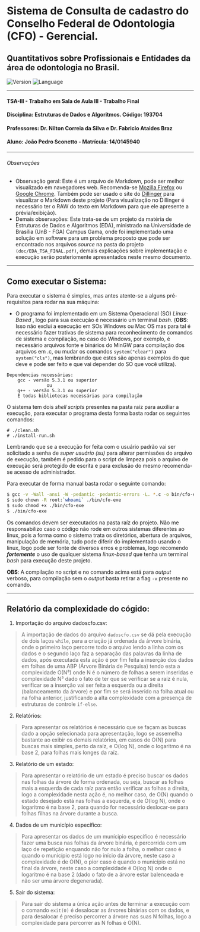 # Sistema de Consulta de cadastro do Conselho Federal de Odontologia (CFO) - Gerencial.
## Quantitativos sobre Profissionais e Entidades da área de odontologia no Brasil.


![Version](https://img.shields.io/badge/version-1.0-brightgreen.svg?style=flat-square)
![Language](https://img.shields.io/badge/language-C-blue.svg?style=flat-square)
***
#### TSA-III - Trabalho em Sala de Aula III - Trabalho Final
#### Disciplina: Estruturas de Dados e Algoritmos. Código: 193704
#### Professores: Dr. Nilton Correia da Silva e Dr. Fabricio Ataides Braz
#### Aluno: João Pedro Sconetto - Matrícula: 14/0145940
***
###### Observações
- Observação geral: Este é um arquivo de Markdown, pode ser melhor visualizado em navegadores web. Recomenda-se [Mozilla Firefox][firefox] ou [Google Chrome][chrome]. Também pode ser usado o site do [Dillinger] para visualizar o Markdown deste projeto (Para visualização no Dillinger é necessário ter o RAW do texto em Markdown para que ele apresente a prévia/exibição).
- Demais observações: Este trata-se de um projeto da matéria de Estruturas de Dados e Algoritmos (EDA), ministrado na Universidade de Brasília (UnB - FGA) Campus Gama, onde foi implementado uma solução em software para um problema proposto que pode ser encontrado nos arquivos _source_ na pasta do projeto `(doc/EDA_TSA_FINAL.pdf)`, demais explicações sobre implementação e execução serão posteriomente apresentados neste mesmo documento.

***
## Como executar o Sistema:
Para executar o sistema é simples, mas antes atente-se a alguns pré-requisitos para rodar na sua máquina:
+ O programa foi implementado em um Sistema Operacional (SO) _Linux-Based_ , logo para sua execução é necessário um terminal *bash*. (**OBS**: Isso não exclui a execução em SOs Windows ou Mac OS mas para tal é necessário fazer trativas de sistema para reconhecimento de comandos de sistema e compilação, no caso do Windows, por exemplo, é necessário arquivos fonte e binários do MinGW para compilação dos arquivos em .c, ou mudar os comandos `system("clear")` para `system("cls")`, mas lembrando que estes são apenas exemplos do que deve e pode ser feito e que vai depender do SO que você utiliza).
```
Dependencias necessárias:
    gcc - versão 5.3.1 ou superior
               ou
    g++ - versão 5.3.1 ou superior
    E todas bibliotecas necessárias para compilação
```
O sistema tem dois *shell scripts* presentes na pasta raíz para auxiliar a execução, para executar o programa desta forma basta rodar os seguintes comandos:
```
# ./clean.sh
# ./install-run.sh
```
Lembrando que se a execução for feita com o usuário padrão vai ser solicitado a senha de *super usuário (su)* para alterar permissões do arquivo de execução, também é pedido para o script de limpeza pois o arquivo de execução será protegido de escrita e para exclusão do mesmo recomenda-se acesso de administrador.

Para executar de forma manual basta rodar o seguinte comando:
```sh
$ gcc -v -Wall -ansi -W -pedantic -pedantic-errors -L. *.c -o bin/cfo-exe
$ sudo chown -R root:`whoami` ./bin/cfo-exe
$ sudo chmod +x ./bin/cfo-exe
$ ./bin/cfo-exe
```
Os comandos devem ser executados na pasta raíz do projeto.
Não me responsabilizo caso o código não rode em outros sistemas diferentes ao linux, pois a forma como o sistema trata os diretórios, abertura de arquivos, manipulação de memória, tudo pode diferir do implementado usando o linux, logo pode ser fonte de diversos erros e problemas, logo recomendo **_fortemente_** o uso de qualquer sistema *linux-based* que tenha um terminal *bash* para execução deste projeto.

**OBS**: A compilação no script e no comando acima está para *output* verboso, para compilação sem o *output* basta retirar a flag `-v` presente no comando.
***
## Relatório da complexidade do cógido:
1. Importação do arquivo dadoscfo.csv:
> A importação de dados do arquivo `dadoscfo.csv` se dá pela execução de dois laços `while`, para a criação já ordenada da árvore binária, onde o primeiro laço percorre todo o arquivo lendo a linha com os dados e o segundo laço faz a separação das palavras da linha de dados, após executada esta ação é por fim feita a inserção dos dados em folhas de uma ABP (Árvore Binária de Pesquisa) tendo esta a complexidade O(N³) onde N é o número de folhas a serem inseridas e complexidade N³ dado o fato de ter que se verificar se a raíz é nula, verificar se a inserção vai ser feita a esquerda ou a direita (balanceamento da árvore) e por fim se será inserido na folha atual ou na folha anterior, justificando a alta complexidade com a presença de estruturas de controle `if-else`.

2. Relatórios:
> Para apresentar os relatórios é necessário que se façam as buscas dado a opção selecionada para apresentação, logo se assemelha bastante ao exibir os demais relatórios, em casos de O(N) para buscas mais simples, perto da raíz, e O(log N), onde o logaritmo é na base 2, para folhas mais longes da raíz.

3. Relatório de um estado:
> Para apresentar o relatório de um estado é preciso buscar os dados nas folhas da árvore de forma ordenada, ou seja, buscar as folhas mais a esquerda de cada raíz para então verificar as folhas a direita, logo a complexidade nesta ação é, no melhor caso, de O(N) quando o estado desejado está nas folhas a esquerda, e de O(log N), onde o logaritmo é na base 2, para quando for necessário deslocar-se para folhas filhas na árvore durante a busca.

4. Dados de um município específico:
> Para apresentar os dados de um munícipio específico é necessário fazer uma busca nas folhas da árvore binária, é percorrida com um laço de repetição enquando não for nulo a folha, o melhor caso é quando o município está logo no início da árvore, neste caso a complexidade é de O(N), o pior caso é quando o município está no final da árvore, neste caso a complexidade é O(log N) onde o logaritmo é na base 2 (dado o fato de a árvore estar balenceada e não ser uma árvore degenerada).

5. Sair do sistema:
> Para sair do sistema a única ação antes de terminar a execução com o comando `exit(0)` é desalocar as árvores binárias com os dados, e para desalocar é preciso percorrer a árvore nas suas N folhas, logo a complexidade para percorrer as N folhas é O(N).

[//]: # (Essa seção abaixo após este comentário é para os possíveis links que existam no arquivo do Markdown para que possam funcionar de forma correta)


   [Dillinger]: <http://dillinger.io/>
   [firefox]: <https://www.mozilla.org/pt-BR/firefox/new/>
   [chrome]: <https://www.google.com/chrome/browser/desktop/index.html>